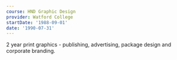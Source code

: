 ```yaml
---
course: HND Graphic Design
provider: Watford College
startDate: '1988-09-01'
date: '1990-07-31'
---
```


2 year print graphics - publishing, advertising, package design and corporate
branding.
